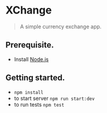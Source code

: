 # XChange
> A simple currency exchange app.

## Prerequisite.
  - Install [Node.js](https://nodejs.org/en/)

## Getting started.
  - `npm install`
  - to start server `npm run start:dev`
  - to run tests `npm test`